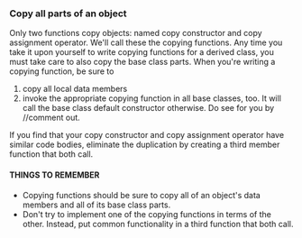 ### Copy all parts of an object

Only two functions copy objects: named copy constructor and copy assignment operator. We'll call these the copying functions. Any time you take it upon yourself to write copying functions for a derived class, you must take care to also copy the base class parts.
When you're writing a copying function, be sure to 
 1. copy all local data members 
 2. invoke the appropriate copying function in all base classes, too.  It will call the base class default constructor otherwise. Do see for you by //comment out.  

If you find that your copy constructor and copy assignment operator have similar code bodies, eliminate the duplication by creating a third member function that both call.

#### THINGS TO REMEMBER
* Copying functions should be sure to copy all of an object's data members and all of its base class parts.
* Don't try to implement one of the copying functions in terms of the other. Instead, put common functionality in a third function that both call.